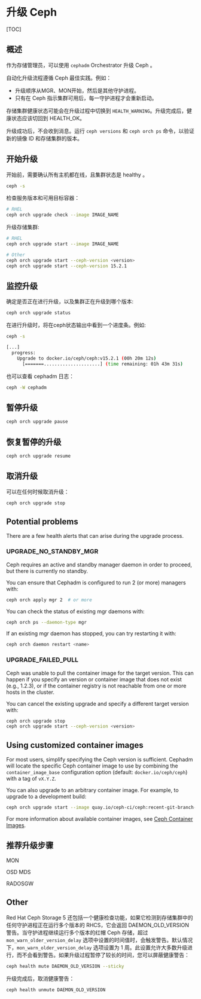 # 升级 Ceph

[TOC]

## 概述

作为存储管理员，可以使用 `cephadm` Orchestrator 升级 Ceph 。 	

自动化升级流程遵循 Ceph 最佳实践。例如： 	

- 升级顺序从MGR、MON开始，然后是其他守护进程。 			
- 只有在 Ceph 指示集群可用后，每一守护进程才会重新启动。 			

存储集群健康状态可能会在升级过程中切换到 `HEALTH_WARNING`。升级完成后，健康状态应该切回到 HEALTH_OK。 		

升级成功后，不会收到消息。运行 `ceph versions` 和 `ceph orch ps` 命令，以验证新的镜像 ID 和存储集群的版本。

## 开始升级

开始前，需要确认所有主机都在线，且集群状态是 healthy 。

```bash
ceph -s
```

检查服务版本和可用目标容器：

```bash
# RHEL
ceph orch upgrade check --image IMAGE_NAME
```

升级存储集群:

```bash
# RHEL
ceph orch upgrade start --image IMAGE_NAME

# Other
ceph orch upgrade start --ceph-version <version>
ceph orch upgrade start --ceph-version 15.2.1
```

## 监控升级

确定是否正在进行升级，以及集群正在升级到哪个版本:

```bash
ceph orch upgrade status
```

在进行升级时，将在ceph状态输出中看到一个进度条。例如:

```bash
ceph -s

[...]
  progress:
    Upgrade to docker.io/ceph/ceph:v15.2.1 (00h 20m 12s)
      [=======.....................] (time remaining: 01h 43m 31s)
```

也可以查看 cephadm 日志：

```bash
ceph -W cephadm
```

## 暂停升级

```bash
ceph orch upgrade pause
```

## 恢复暂停的升级

```bash
ceph orch upgrade resume
```

## 取消升级

可以在任何时候取消升级：

```bash
ceph orch upgrade stop
```

## Potential problems

There are a few health alerts that can arise during the upgrade process.

### UPGRADE_NO_STANDBY_MGR

Ceph requires an active and standby manager daemon in order to proceed, but there is currently no standby.

You can ensure that Cephadm is configured to run 2 (or more) managers with:

```bash
ceph orch apply mgr 2  # or more
```

You can check the status of existing mgr daemons with:

```bash
ceph orch ps --daemon-type mgr
```

If an existing mgr daemon has stopped, you can try restarting it with:

```bash
ceph orch daemon restart <name>
```

### UPGRADE_FAILED_PULL

Ceph was unable to pull the container image for the target version. This can happen if you specify an version or container image that does not exist (e.g., 1.2.3), or if the container registry is not reachable from one or more hosts in the cluster.

You can cancel the existing upgrade and specify a different target version with:

```bash
ceph orch upgrade stop
ceph orch upgrade start --ceph-version <version>
```

## Using customized container images

For most users, simplify specifying the Ceph version is sufficient. Cephadm will locate the specific Ceph container image to use by combining the `container_image_base` configuration option (default: `docker.io/ceph/ceph`) with a tag of `vX.Y.Z`.

You can also upgrade to an arbitrary container image.  For example, to upgrade to a development build:

```bash
ceph orch upgrade start --image quay.io/ceph-ci/ceph:recent-git-branch-name
```

For more information about available container images, see [Ceph Container Images](https://docs.ceph.com/en/latest/install/containers/#containers).

## 推荐升级步骤

MON

OSD
MDS

RADOSGW

## Other

Red Hat Ceph Storage 5 还包括一个健康检查功能，如果它检测到存储集群中的任何守护进程正在运行多个版本的 RHCS，它会返回 DAEMON_OLD_VERSION 警告。当守护进程继续运行多个版本的红帽 Ceph 存储，超过 `mon_warn_older_version_delay` 选项中设置的时间值时，会触发警告。默认情况下，`mon_warn_older_version_delay` 选项设置为 1 周。此设置允许大多数升级进行，而不会看到警告。如果升级过程暂停了较长的时间，您可以屏蔽健康警告： 	

```bash
ceph health mute DAEMON_OLD_VERSION --sticky
```
升级完成后，取消健康警告： 			

```bash
ceph health unmute DAEMON_OLD_VERSION
```